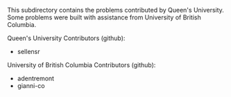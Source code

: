 This subdirectory contains the problems contributed by Queen's University. Some problems were built with assistance from University of British Columbia.

Queen's University Contributors (github):
* sellensr

University of British Columbia Contributors (github):
* adentremont
* gianni-co
